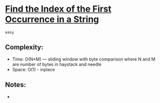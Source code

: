 # [Find the Index of the First Occurrence in a String](https://leetcode.com/problems/find-the-index-of-the-first-occurrence-in-a-string)
`easy`

## Complexity:  
- Time: O(N*M) — sliding window with byte comparison where N and M are number of bytes in haystack and needle
- Space: O(1) - inplace

## Notes:  
- 
